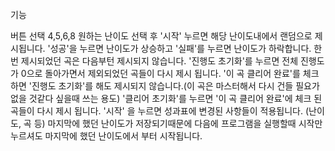 기능

버튼 선택 4,5,6,8
원하는 난이도 선택 후 '시작' 누르면 해당 난이도내에서 랜덤으로 제시됩니다.
'성공'을 누르면 난이도가 상승하고 '실패'를 누르면 난이도가 하락합니다.
한번 제시되었던 곡은 다음부턴 제시되지 않습니다.
'진행도 초기화'를 누르면 전체 진행도가 0으로 돌아가면서 제외되었던 곡들이 다시 제시 됩니다.
'이 곡 클리어 완료'를 체크하면 '진행도 초기화'를 해도 제시되지 않습니다.(이 곡은 마스터해서 다시 건들 필요가 없을 것같다 싶을때 쓰는 용도)
'클리어 초기화'를 누르면 '이 곡 클리어 완료'에 체크 된 곡들이 다시 제시 됩니다.
'시작' 을 누르면 성과표에 변경된 사항들이 적용됩니다. (난이도, 곡 등)
마지막에 했던 난이도가 저장되기때문에 다음에 프로그램을 실행할때 시작만 누르셔도 마지막에 했던 난이도에서 부터 시작됩니다.
